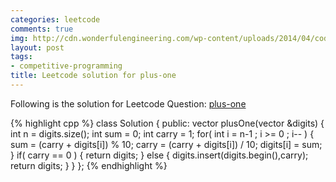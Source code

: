 ```yaml
---
categories: leetcode
comments: true
img: http://cdn.wonderfulengineering.com/wp-content/uploads/2014/04/code-wallpaper-6.png
layout: post
tags:
- competitive-programming
title: Leetcode solution for plus-one
---
```


Following is the solution for Leetcode Question: [plus-one](https://leetcode.com/problems/plus-one/)

{% highlight cpp %}
class Solution {
public:
    vector<int> plusOne(vector<int> &digits) {
        int n = digits.size();
        int sum = 0;
        int carry = 1;
        for( int i = n-1 ; i >= 0 ; i-- ) {
            sum = (carry + digits[i]) % 10;
            carry = (carry + digits[i]) / 10;
            digits[i] = sum;
        }
        if( carry == 0 ) {
            return digits;
        }
        else {
            digits.insert(digits.begin(),carry);
            return digits;
        }
    }
};
{% endhighlight %}